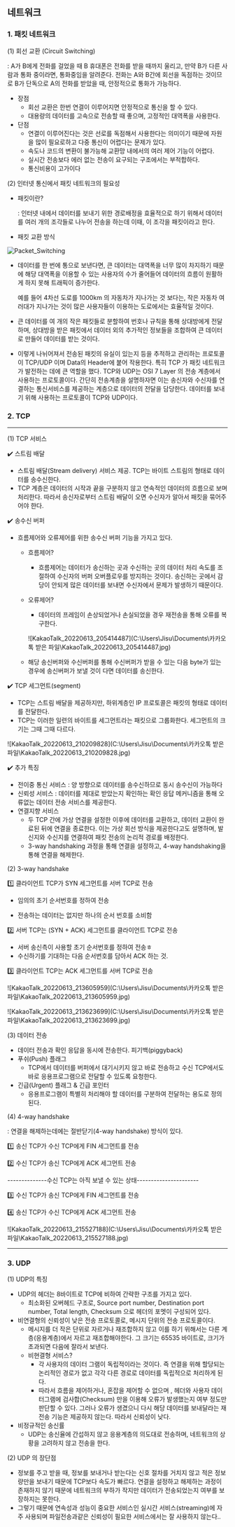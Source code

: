 ## 네트워크 



### 1. 패킷 네트워크



(1) 회선 교환 (Circuit Switching)

  : A가 B에게 전화를 걸었을 때 B 휴대폰은 전화를 받을 때까지 울리고, 만약 B가 다른 사람과 통화 중이라면, 통화중임을 알려준다. 전화는 A와 B간에 회선을 독점하는 것이므로 B가 단독으로 A의 전화를 받았을 때, 안정적으로 통화가 가능하다. 

- 장점
  - 회선 교환은 한번 연결이 이루어지면 안정적으로 통신을 할 수 있다. 
  - 대용량의 데이터를 고속으로 전송할 때 좋으며, 고정적인 대역폭을 사용한다.
- 단점
  - 연결이 이루어진다는 것은 선로를 독점해서 사용한다는 의미이기 때문에 자원을 많이 필요로하고 다중 통신이 어렵다는 문제가 있다. 
  - 속도나 코드의 변환이 불가능해 교환망 내에서의 여러 제어 기능이 어렵다. 
  - 실시간 전송보다 에러 없는 전송이 요구되는 구조에서는 부적합하다. 
  - 통신비용이 고가이다 



(2) 인터넷 통신에서 패킷 네트워크의 필요성

- 패킷이란?

  : 인터넷 내에서 데이터를 보내기 위한 경로배정을 효율적으로 하기 위해서 데이터를 여러 개의 조각들로 나누어 전송을 하는데 이때, 이 조각을 패킷이라고 한다. 



- 패킷 교환 방식

![Packet_Switching](C:\Users\Jisu\Downloads\Packet_Switching.gif)



- 데이터를 한 번에 통으로 보낸다면, 큰 데이터는 대역폭을 너무 많이 차지하기 때문에 해당 대역폭을 이용할 수 있는 사용자의 수가 줄어들어 데이터의 흐름이 원활하게 하지 못해 트래픽이 증가한다.

   예를 들어 4차선 도로를 1000km 의 자동차가 지나가는 것 보다는, 작은 자동차 여러대가 지나가는 것이 많은 사용자들이 이용하는 도로에서는 효율적일 것이다. 

- 큰 데이터를 여 개의 작은 패킷들로 분할하여 번호나 규칙을 통해 상대방에게 전달하며, 상대방을 받은 패킷에서 데이터 외의 추가적인 정보들을 조합하여 큰 데이터로 만들어 데이터를 받는 것이다. 

- 이렇게 나뉘어져서 전송된 패킷의 유실이 있는지 등을 추적하고 관리하는 프로토콜이 TCP/UDP 이며 Data의 Header에 붙어 작용한다. 특히 TCP 가 패킷 네트워크가 발전하는 데에 큰 역할을 했다. TCP와 UDP는 OSI 7 Layer 의 전송 계층에서 사용하는 프로토콜이다.  간단히 전송계층을 설명하자면 이는 송신자와 수신자를 연결하는 통신서비스를 제공하는 계층으로 데이터의 전달을 담당한다. 데이터를 보내기 위해 사용하는 프로토콜이 TCP와 UDP이다. 



### 2. TCP

---------

(1) TCP 서비스

:heavy_check_mark: 스트림 배달

- 스트림 배달(Stream delivery) 서비스 제공. TCP는 바이트 스트림의 형태로 데이터를 송수신한다. 
- TCP 계층은 데이터의 시작과 끝을 구분하지 않고 연속적인 데이터의 흐름으로 보며 처리한다. 따라서 송신자로부터 스트림 배달이 오면 수신자가 알아서 패킷을 묶어주어야 한다. 

:heavy_check_mark: 송수신 버퍼

- 흐름제어와 오류제어를 위한 송수신 버퍼 기능을 가지고 있다. 

  - 흐름제어?

    - 흐름제어는 데이터가 송신하는 곳과 수신하는 곳의 데이터 처리 속도를 조절하여 수신자의 버퍼 오버플로우를 방지하는 것이다. 송신하는 곳에서 감당이 안되게 많은 데이터를 보내면 수신자에서 문제가 발생하기 때문이다. 

  - 오류제어?

    - 데이터의 프레임이 손상되었거나 손실되었을 경우 재전송을 통해 오류를 복구한다. 

    

    ![KakaoTalk_20220613_205414487](C:\Users\Jisu\Documents\카카오톡 받은 파일\KakaoTalk_20220613_205414487.jpg)

  - 해당 송신버퍼와 수신버퍼를 통해 수신버퍼가 받을 수 있는 다음 byte가 있는 경우에 송신버퍼가 보낼 것이 다면 데이터를 송신한다. 

:heavy_check_mark: TCP 세그먼트(segment)

- TCP는 스트림 배달을 제공하지만, 하위계층인 IP 프로토콜은 패킷의 형태로 데이터를 전달한다. 
- TCP는 이러한 일련의 바이트를 세그먼트라는 패킷으로 그룹화한다. 세그먼트의 크기는 그때 그때 다르다. 

![KakaoTalk_20220613_210209828](C:\Users\Jisu\Documents\카카오톡 받은 파일\KakaoTalk_20220613_210209828.jpg)



:heavy_check_mark: 추가 특징 

- 전이중 통신 서비스 : 양 방향으로 데이터를 송수신하므로 동시 송수신이 가능하다
- 신뢰성 서비스 : 데이터를 제대로 받았는지 확인하는 확인 응답 메커니즘을 통해 오류없는 데이터 전송 서비스를 제공한다.
- 연결지향 서비스
  - 두 TCP 간에 가상 연결을 설정한 이후에 데이터를 교환하고, 데이터 교환이 완료된 뒤에 연결을 종료한다. 이는 가상 회선 방식을 제공한다고도 설명하며, 발신지와 수신지를 연결하여 패킷 전송의 논리적 경로를 배정한다. 
  - 3-way handshaking 과정을 통해 연결을 설정하고, 4-way handshaking을 통해 연결을 해제한다.



(2) 3-way handshake

:one: 클라이언트 TCP가 SYN 세그먼트를 서버 TCP로 전송

- 임의의 초기 순서번호를 정하여 전송

- 전송하는 데이터는 없지만 하나의 순서 번호를 소비함

  

:two: 서버 TCP는 (SYN + ACK) 세그먼트를 클라이언트 TCP로 전송

- 서버 송신측이 사용할 초기 순서번호를 정하여 전송ㅎ
- 수신하기를 기대하는 다음 순서번호를 담아서 ACK 하는 것.

:three: 클라이언트 TCP는 ACK 세그먼트를 서버 TCP로 전송

![KakaoTalk_20220613_213605959](C:\Users\Jisu\Documents\카카오톡 받은 파일\KakaoTalk_20220613_213605959.jpg)

![KakaoTalk_20220613_213623699](C:\Users\Jisu\Documents\카카오톡 받은 파일\KakaoTalk_20220613_213623699.jpg)



(3) 데이터 전송

- 데이터 전송과 확인 응답을 동시에 전송한다. 피기백(piggyback)
- 푸쉬(Push) 플래그
  - TCP에서 데이터를 버퍼에서 대기시키지 않고 바로 전송하고 수신 TCP에서도 바로 응용프로그램으로 전달할 수 있도록 요청한다.
- 긴급(Urgent) 플래그 & 긴급 포인터
  - 응용프로그램이 특별히 처리해야 할 데이터를 구분하여 전달하는 용도로 정의된다. 



(4) 4-way handshake

: 연결을 해제하는데에는 절반닫기(4-way handshake) 방식이 있다. 

:one: 송신 TCP가 수신 TCP에게 FIN 세그먼트를 전송

:two: 수신 TCP가 송신 TCP에게 ACK 세그먼트 전송

--------------수신 TCP는 아직 보낼 수 있는 상태----------------------

:three: 수신 TCP가 송신 TCP에게 FIN 세그먼트를 전송

:four: 송신 TCP가 수신 TCP에게 ACK 세그먼트 전송

![KakaoTalk_20220613_215527188](C:\Users\Jisu\Documents\카카오톡 받은 파일\KakaoTalk_20220613_215527188.jpg)







-----

###  3. UDP

(1) UDP의 특징

- UDP의 헤더는 8바이트로 TCP에 비하여 간략한 구조를 가지고 있다.
  - 최소화된 오버헤드 구조로, Source port number, Destination port number, Total length, Checksum 으로 헤더의 포멧이 구성되어 있다. 
- 비연결형의 신뢰성이 낮은 전송 프로토콜로, 메시지 단위의 전송 프로토콜이다. 
  - 메시지를 더 작은 단위로 자르거나 재조합하지 않고 이를 하기 위해서는 다른 계층(응용계층)에서 자르고 재조합해야한다.  그 크기는 65535 바이트로, 크기가 초과되면 다음에 잘라서 보낸다. 
  - 비현결형 서비스?
    - 각 사용자의 데이터 그램이 독립적이라는 것이다. 즉 연결을 위해 할당되는 논리적인 경로가 없고 각각 다른 경로로 데이터를 독립적으로 처리하게 된다. 
    - 따라서 흐름을 제어하거나, 혼잡을 제어할 수 없으며 , 헤더와 사용자 데이터그램에 검사합(Checksum) 만을 이용해 오류가 발생했는지 여부 정도만 판단할 수 있다. 그러나 오류가 생겼으니 다시 해당 데이터를 보내달라는 재전송 기능은 제공하지 않는다. 따라서 신뢰성이 낮다.
- 비정규적인 송신률 
  - UDP는 송신율에 간섭하지 않고 응용계층의 의도대로 전송하며, 네트워크의 상황을 고려하지 않고 전송을 한다. 

(2) UDP 의 장단점

- 정보를 주고 받을 때, 정보를 보내거나 받는다는 신호 절차를 거치지 않고 적은 정보량만을 보내기 때문에  TCP보다 속도가 빠르다. 연결을 설정하고 해제하는 과정이 존재하지 않기 때문에 네트워크의 부하가 작지만 데이터가 전송되었는지 여부를 보장하지는 못한다. 
- 그렇기 때문에 연속성과 성능이 중요한 서비스인 실시간 서비스(streaming)에 자주 사용되며 파일전송과같은 신뢰성이 필요한 서비스에서는 잘 사용하지 않는다.. 